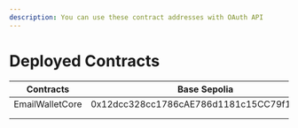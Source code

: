```yaml
---
description: You can use these contract addresses with OAuth API
---
```


# Deployed Contracts

| Contracts       | Base Sepolia                               |
| --------------- | ------------------------------------------ |
| EmailWalletCore | 0x12dcc328cc1786cAE786d1181c15CC79f1af3Fee |
|                 |                                            |
|                 |                                            |


